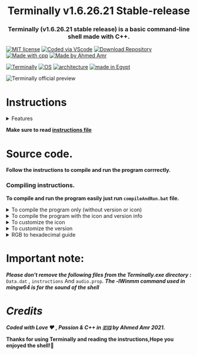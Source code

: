 
<h1 align="center"> Terminally v1.6.26.21 Stable-release </h1>

<h3 align="center">Terminally (v1.6.26.21 stable release) is a basic command-line shell made with C++. </h3>

[![MIT license](https://img.shields.io/badge/License-MIT-blue.svg)](https://lbesson.mit-license.org/)
[![Coded via VScode](https://img.shields.io/badge/coded%20via-Visual%20Studio%20Code-007ACC?logo=visualstudiocode)](https://code.visualstudio.com/)
[![Download Repository](https://img.shields.io/github/repo-size/Ahmed-Amr-Github/Terminally?color=lightgreen&label=Download&logo=github)](https://github.com/Ahmed-Amr-Github/Terminally/archive/refs/heads/main.zip)
[![Made with cpp](https://img.shields.io/badge/Coded%20with-C%2B%2B-cyan?style=flat&logo=cplusplus)](https://en.wikipedia.org/wiki/C%2B%2B)
[![Made by Ahmed Amr](https://img.shields.io/badge/Credits-Ahmed%20Amr-orange?style=flat)](https://github.com/Ahmed-Amr-Github)

[![Terminally](https://img.shields.io/badge/-Terminally-black?style=flat&logo=hyper)](https://github.com/Ahmed-Amr-Github)
[![OS](https://img.shields.io/badge/OS-windows%2010+-yellowgreen?style=flat&logo=windows)](https://www.microsoft.com/en-us/software-download/windows10ISO)
[![architecture](https://img.shields.io/badge/architecture-32%2F64--bit-yellow?style=flat&logo=windows)](https://github.com/Ahmed-Amr-Github/Terminally/)
[![made in Egypt](https://img.shields.io/badge/Made%20in-Egypt-darkred?style=flat)](https://github.com/Ahmed-Amr-Github/Terminally/)

![Terminally official preview](https://user-images.githubusercontent.com/83289040/123524909-856bb400-d6cd-11eb-821e-a7f81ab4673b.png)


# Instructions

<details> <summary> Features </summary>

1) **You can type:
`example.com` Or `https://www.example.com` Or `http://www.example.com` Or `https://example.com` Or `http://example.com`
And the shell will redirect you to the given url.**

2) **You can type** `def count` **to see the number of acronyms built-in the shell.**

3) **Bug fixes.**

4) **Added web shortcuts like `facebook`,`youtube`,`twitter`,`discord` and `github`** 
</details>

**Make sure to read [instructions file](./instructions)**

# Source code.

**Follow the instructions to compile and run the program corrrectly.**

### Compiling instructions.

**To compile and run the program easily just run `compileAndRun.bat` file.**

<details> <summary> To compile the program only (without version or icon) </summary>

1) Open the command-line.

2) Type `g++ -o Terminally Terminally.cpp -lWinmm` and hit enter.

Now you are ready to run the program.
</details>

<details> <summary> To compile the program with the icon and version info </summary>

1) You have to install mingw64 and add it to path.

2) Navigate to the source code folder and open the command-line there.

3) Type `windres icon.rc -O coff -o ICON.res` to compile the icon file.

4) Type `windres ver.rc -O coff -o VER.res` to compile the version file.

5) Type `g++ -o Terminally Terminally.cpp ICON.res VER.res -lWinmm` to compile the program with the version and the icon files.
</details>

<details> <summary> To customize the icon </summary>
  
1) Open `icon.rc` file.

2) Type `id ICON "ICON.ico"` in the `icon.rc` file (You can replace `ICON.ico` with any `.ico` file.

*example:`id ICON "pathToTheIcon/example.ico"`*).

3) Type `windres icon.rc -O coff -o ICON.res` to compile the icon file (You can replace `icon.rc` with the name of the `.rc` file you created and 
you can replace `ICON.res` with the name of the output file you want *example:`windres icon.rc -O coff -o example.res`* but the file must be a `.res` file).

4) Compile the icon file with the program or compile both the icon and version file with the program by typing
`g++ -o Terminally Terminally.cpp ICON.res VER.res -lWinmm` in the command line.
</details>

<details> <summary> To customize the version </summary>

1) Open `ver.rc` file.

2) Customize fields like ``VALUE "Type", "A basic C++ Command-line Shell"`` **<-- this string can be editable**.

3) You can also change both `FILEVERSION     1,6,26,21`**<--** and `PRODUCTVERSION  1,6,26,21`**<--**.

4) Open the command line and type `windres ver.rc -O coff -o VER.res` to compile the version file (You can replace `ver.rc` with the name of the `.rc` file you created and 
you can replace `VER.res` with the name of the output file you want *example:`windres ver.rc -O coff -o example.res`* but the file must be a `.res` file).

5) Compile the version file with the program or compile both the icon and version file with the program by typing
`g++ -o Terminally Terminally.cpp ICON.res VER.res  -lWinmm` in the command line.
</details>

<details> <summary> RGB to hexadecimal guide </summary>

- "To convert an RGB value to a Hexadecimal color :" 
 
- let's say we wanna convert this RGB value to a haexadecimal color "rgb(120,45,203)"
 
- let's say that the first number which is red is X
 
- the second one which is green is Y
 
- and the third one which is blue is Z
 
- we will convert x,y and z separately.
 
- let's convert X to a hexadecimal
 
- "the law = X/16,X/16 = int.float , hex = #int and float*16"
 
- so coverting X will be equal to:
 
- result = X/16
 
- result = 120/16 = 7.5
 
- converting the decimal floating point: 0.5 * 16 = 8
 
- so the hex will be equal to #780000
 
- Note:
 
- 0,1,2,3,4,5,6,7,8,9,(10 is A),11 is B,12 is C,13 is D,14 is E,15 is F
 
- so converting Z will be
 
- result = Z/16
 
- result = 203/16 = 12.6875 and 12 is equal to C
 
- converting the decimal floating point: 0.6875 * 16 = 11 and 11 is equal to B
 
- so the hex will be equal to #BA0000
 
- and x y and z = #782DCB
 
- credits: Ahmed Amr 2021
</details>

# **Important note:**

***Please don't remove the following files from the Terminally.exe directory :*** `Data.dat` , `instructions` And `audio.prop`.
***The -lWinmm command used in mingw64 is for the sound of the shell***

# ***Credits***

***Coded with Love ♥ , Passion & C++ in 🇪🇬 by Ahmed Amr 2021.***

**Thanks for using Terminally and reading the instructions,Hope you enjoyed the shell!🥰**


